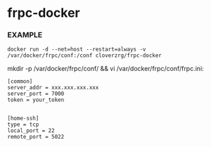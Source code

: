 # frpc-docker

### EXAMPLE
`docker run -d --net=host --restart=always -v /var/docker/frpc/conf:/conf cloverzrg/frpc-docker`

mkdir -p /var/docker/frpc/conf/ && vi /var/docker/frpc/conf/frpc.ini:
```
[common]
server_addr = xxx.xxx.xxx.xxx
server_port = 7000
token = your_token


[home-ssh]
type = tcp
local_port = 22
remote_port = 5022
```
